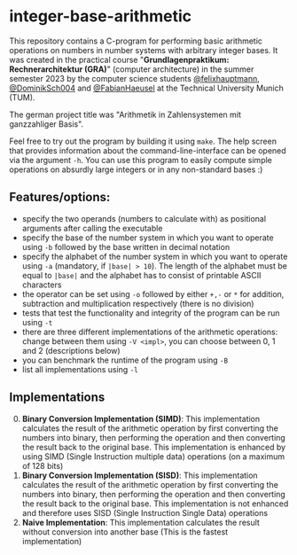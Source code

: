 # integer-base-arithmetic
This repository contains a C-program for performing basic arithmetic operations on numbers in number systems with arbitrary integer bases.
It was created in the practical course "**Grundlagenpraktikum: Rechnerarchitektur (GRA)**" (computer architecture) in the summer semester 2023 by the computer science students [@felixhauptmann](https://github.com/felixhauptmann), [@DominikSch004](https://github.com/DominikSch004) and [@FabianHaeusel](https://github.com/FabianHaeusel) at the Technical University Munich (TUM).

The german project title was "Arithmetik in Zahlensystemen mit ganzzahliger Basis".

Feel free to try out the program by building it using `make`. The help screen that provides information about the command-line-interface can be opened via the argument `-h`.
You can use this program to easily compute simple operations on absurdly large integers or in any non-standard bases :)

## Features/options:
- specify the two operands (numbers to calculate with) as positional arguments after calling the executable
- specify the base of the number system in which you want to operate using `-b` followed by the base written in decimal notation
- specify the alphabet of the number system in which you want to operate using `-a` (mandatory, if `|base| > 10`). The length of the alphabet must be equal to `|base|` and the alphabet has to consist of printable ASCII characters
- the operator can be set using `-o` followed by either `+,-` or `*` for addition, subtraction and multiplication respectively (there is no division)
- tests that test the functionality and integrity of the program can be run using `-t`
- there are three different implementations of the arithmetic operations: change between them using `-V <impl>`, you can choose between 0, 1 and 2 (descriptions below)
- you can benchmark the runtime of the program using `-B`
- list all implementations using `-l`

## Implementations
0. **Binary Conversion Implementation (SIMD)**: This implementation calculates the result of the arithmetic operation by first converting the numbers into binary, then performing the operation and then converting the result back to the original base. This implementation is enhanced by using SIMD (Single Instruction multiple data) operations (on a maximum of 128 bits)
1. **Binary Conversion Implementation (SISD)**: This implementation calculates the result of the arithmetic operation by first converting the numbers into binary, then performing the operation and then converting the result back to the original base. This implementation is not enhanced and therefore uses SISD (Single Instruction Single Data) operations
2. **Naive Implementation**: This implementation calculates the result without conversion into another base (This is the fastest implementation)
